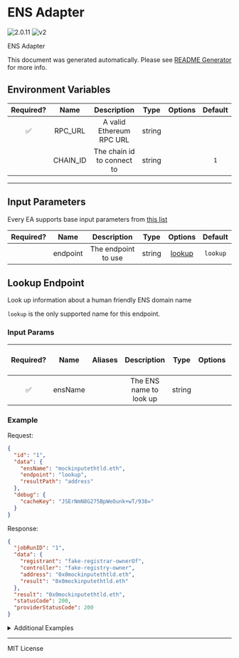 # ENS Adapter

![2.0.11](https://img.shields.io/github/package-json/v/smartcontractkit/external-adapters-js?filename=packages/sources/ens/package.json) ![v2](https://img.shields.io/badge/framework%20version-v2-blueviolet)

ENS Adapter

This document was generated automatically. Please see [README Generator](../../scripts#readme-generator) for more info.

## Environment Variables

| Required? |   Name   |        Description         |  Type  | Options | Default |
| :-------: | :------: | :------------------------: | :----: | :-----: | :-----: |
|    ✅     | RPC_URL  |  A valid Ethereum RPC URL  | string |         |         |
|           | CHAIN_ID | The chain id to connect to | string |         |   `1`   |

---

## Input Parameters

Every EA supports base input parameters from [this list](../../core/bootstrap#base-input-parameters)

| Required? |   Name   |     Description     |  Type  |          Options           | Default  |
| :-------: | :------: | :-----------------: | :----: | :------------------------: | :------: |
|           | endpoint | The endpoint to use | string | [lookup](#lookup-endpoint) | `lookup` |

## Lookup Endpoint

Look up information about a human friendly ENS domain name

`lookup` is the only supported name for this endpoint.

### Input Params

| Required? |  Name   | Aliases |       Description       |  Type  | Options | Default | Depends On | Not Valid With |
| :-------: | :-----: | :-----: | :---------------------: | :----: | :-----: | :-----: | :--------: | :------------: |
|    ✅     | ensName |         | The ENS name to look up | string |         |         |            |                |

### Example

Request:

```json
{
  "id": "1",
  "data": {
    "ensName": "mockinputethtld.eth",
    "endpoint": "lookup",
    "resultPath": "address"
  },
  "debug": {
    "cacheKey": "JSErNmN8G275BpWeOunk+wT/938="
  }
}
```

Response:

```json
{
  "jobRunID": "1",
  "data": {
    "registrant": "fake-registrar-ownerOf",
    "controller": "fake-registry-owner",
    "address": "0x0mockinputethtld.eth",
    "result": "0x0mockinputethtld.eth"
  },
  "result": "0x0mockinputethtld.eth",
  "statusCode": 200,
  "providerStatusCode": 200
}
```

<details>
<summary>Additional Examples</summary>

Request:

```json
{
  "id": "1",
  "data": {
    "ensName": "mockinputnonethtld.test",
    "endpoint": "lookup",
    "resultPath": "address"
  },
  "debug": {
    "cacheKey": "v7iYX6aZnnAHPZbnu9UDSLvRrgw="
  }
}
```

Response:

```json
{
  "jobRunID": "1",
  "data": {
    "controller": "fake-registry-owner",
    "address": "0x0mockinputnonethtld.test",
    "result": "0x0mockinputnonethtld.test"
  },
  "result": "0x0mockinputnonethtld.test",
  "statusCode": 200,
  "providerStatusCode": 200
}
```

Request:

```json
{
  "id": "1",
  "data": {
    "ensName": "subdomain.mockinputethtld.eth",
    "endpoint": "lookup",
    "resultPath": "address"
  },
  "debug": {
    "cacheKey": "ykDmNZC347HfwpLF5sh41ZVPHBQ="
  }
}
```

Response:

```json
{
  "jobRunID": "1",
  "data": {
    "controller": "fake-registry-owner",
    "address": "0x0subdomain.mockinputethtld.eth",
    "result": "0x0subdomain.mockinputethtld.eth"
  },
  "result": "0x0subdomain.mockinputethtld.eth",
  "statusCode": 200,
  "providerStatusCode": 200
}
```

Request:

```json
{
  "id": "1",
  "data": {
    "ensName": "subdomain.mockinputnonethtld.test",
    "endpoint": "lookup",
    "resultPath": "address"
  },
  "debug": {
    "cacheKey": "D5d+Lo5QhukVF6maB6ySrhTLy7E="
  }
}
```

Response:

```json
{
  "jobRunID": "1",
  "data": {
    "controller": "fake-registry-owner",
    "address": "0x0subdomain.mockinputnonethtld.test",
    "result": "0x0subdomain.mockinputnonethtld.test"
  },
  "result": "0x0subdomain.mockinputnonethtld.test",
  "statusCode": 200,
  "providerStatusCode": 200
}
```

</details>

---

MIT License

